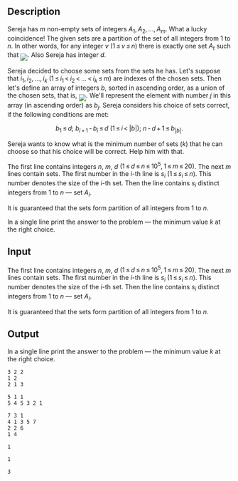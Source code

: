 ## Description

<div><p>Sereja has <span class="tex-span"><i>m</i></span> non-empty sets of integers <span class="tex-span"><i>A</i><sub class="lower-index">1</sub>, <i>A</i><sub class="lower-index">2</sub>, ..., <i>A</i><sub class="lower-index"><i>m</i></sub></span>. What a lucky coincidence! The given sets are a partition of the set of all integers from 1 to <span class="tex-span"><i>n</i></span>. In other words, for any integer <span class="tex-span"><i>v</i></span> <span class="tex-span">(1 ≤ <i>v</i> ≤ <i>n</i>)</span> there is exactly one set <span class="tex-span"><i>A</i><sub class="lower-index"><i>t</i></sub></span> such that <img align="middle" class="tex-formula" src="file://lDk5XCzd.png" style="max-width: 100.0%;max-height: 100.0%;">. Also Sereja has integer <span class="tex-span"><i>d</i></span>.</p><p>Sereja decided to choose some sets from the sets he has. Let's suppose that <span class="tex-span"><i>i</i><sub class="lower-index">1</sub>, <i>i</i><sub class="lower-index">2</sub>, ..., <i>i</i><sub class="lower-index"><i>k</i></sub></span> <span class="tex-span">(1 ≤ <i>i</i><sub class="lower-index">1</sub> &lt; <i>i</i><sub class="lower-index">2</sub> &lt; ... &lt; <i>i</i><sub class="lower-index"><i>k</i></sub> ≤ <i>m</i>)</span> are indexes of the chosen sets. Then let's define an array of integers <span class="tex-span"><i>b</i></span>, sorted in ascending order, as a union of the chosen sets, that is, <img align="middle" class="tex-formula" src="file://XwsiritL.png" style="max-width: 100.0%;max-height: 100.0%;">. We'll represent the element with number <span class="tex-span"><i>j</i></span> in this array (in ascending order) as <span class="tex-span"><i>b</i><sub class="lower-index"><i>j</i></sub></span>. Sereja considers his choice of sets <span class="tex-font-style-it">correct</span>, if the following conditions are met:</p><center class="tex-equation"><span class="tex-span"><i>b</i><sub class="lower-index">1</sub> ≤ <i>d</i>;&nbsp;<i>b</i><sub class="lower-index"><i>i</i> + 1</sub> - <i>b</i><sub class="lower-index"><i>i</i></sub> ≤ <i>d</i>&nbsp;(1 ≤ <i>i</i> &lt; |<i>b</i>|);&nbsp;<i>n</i> - <i>d</i> + 1 ≤ <i>b</i><sub class="lower-index">|<i>b</i>|</sub>.</span></center><p>Sereja wants to know what is the minimum number of sets <span class="tex-span">(<i>k</i>)</span> that he can choose so that his choice will be correct. Help him with that.</p></div><div class="input-specification"><p>The first line contains integers <span class="tex-span"><i>n</i></span>, <span class="tex-span"><i>m</i></span>, <span class="tex-span"><i>d</i></span> <span class="tex-span">(1 ≤ <i>d</i> ≤ <i>n</i> ≤ 10<sup class="upper-index">5</sup>, 1 ≤ <i>m</i> ≤ 20)</span>. The next <span class="tex-span"><i>m</i></span> lines contain sets. The first number in the <span class="tex-span"><i>i</i></span>-th line is <span class="tex-span"><i>s</i><sub class="lower-index"><i>i</i></sub></span> <span class="tex-span">(1 ≤ <i>s</i><sub class="lower-index"><i>i</i></sub> ≤ <i>n</i>)</span>. This number denotes the size of the <span class="tex-span"><i>i</i></span>-th set. Then the line contains <span class="tex-span"><i>s</i><sub class="lower-index"><i>i</i></sub></span> distinct integers from 1 to <span class="tex-span"><i>n</i></span> — set <span class="tex-span"><i>A</i><sub class="lower-index"><i>i</i></sub></span>.</p><p>It is guaranteed that the sets form partition of all integers from 1 to <span class="tex-span"><i>n</i></span>.</p></div><div class="output-specification"><p>In a single line print the answer to the problem — the minimum value <span class="tex-span"><i>k</i></span> at the right choice.</p></div>

## Input

<p>The first line contains integers <span class="tex-span"><i>n</i></span>, <span class="tex-span"><i>m</i></span>, <span class="tex-span"><i>d</i></span> <span class="tex-span">(1 ≤ <i>d</i> ≤ <i>n</i> ≤ 10<sup class="upper-index">5</sup>, 1 ≤ <i>m</i> ≤ 20)</span>. The next <span class="tex-span"><i>m</i></span> lines contain sets. The first number in the <span class="tex-span"><i>i</i></span>-th line is <span class="tex-span"><i>s</i><sub class="lower-index"><i>i</i></sub></span> <span class="tex-span">(1 ≤ <i>s</i><sub class="lower-index"><i>i</i></sub> ≤ <i>n</i>)</span>. This number denotes the size of the <span class="tex-span"><i>i</i></span>-th set. Then the line contains <span class="tex-span"><i>s</i><sub class="lower-index"><i>i</i></sub></span> distinct integers from 1 to <span class="tex-span"><i>n</i></span> — set <span class="tex-span"><i>A</i><sub class="lower-index"><i>i</i></sub></span>.</p><p>It is guaranteed that the sets form partition of all integers from 1 to <span class="tex-span"><i>n</i></span>.</p>

## Output

<p>In a single line print the answer to the problem — the minimum value <span class="tex-span"><i>k</i></span> at the right choice.</p>





```input1
3 2 2
1 2
2 1 3

```




```input2
5 1 1
5 4 5 3 2 1

```




```input3
7 3 1
4 1 3 5 7
2 2 6
1 4

```




```output1
1

```




```output2
1

```




```output3
3

```



